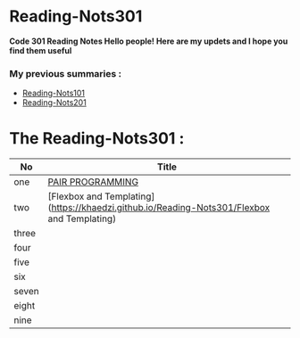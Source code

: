 # Reading-Nots301
**Code 301 Reading Notes Hello people!  Here are my updets and I hope you find them useful**

### My previous summaries :


* [Reading-Nots101](https://khaedzi.github.io/reading-notes/)
* [Reading-Nots201](https://khaedzi.github.io/Reading-Nots201/)


# The Reading-Nots301 :


|No   | Title |
 |-----|------|
 |one  | [PAIR PROGRAMMING](https://khaedzi.github.io/Reading-Nots301/PAIR-PROGRAMMING)
 | two| [Flexbox and Templating](https://khaedzi.github.io/Reading-Nots301/Flexbox and Templating)
 |three| []()                                          |
 |four | []() 
 |five  |[]( ) 
 |six | []()
  |seven| []() 
|eight| []() 
|nine| []() 

